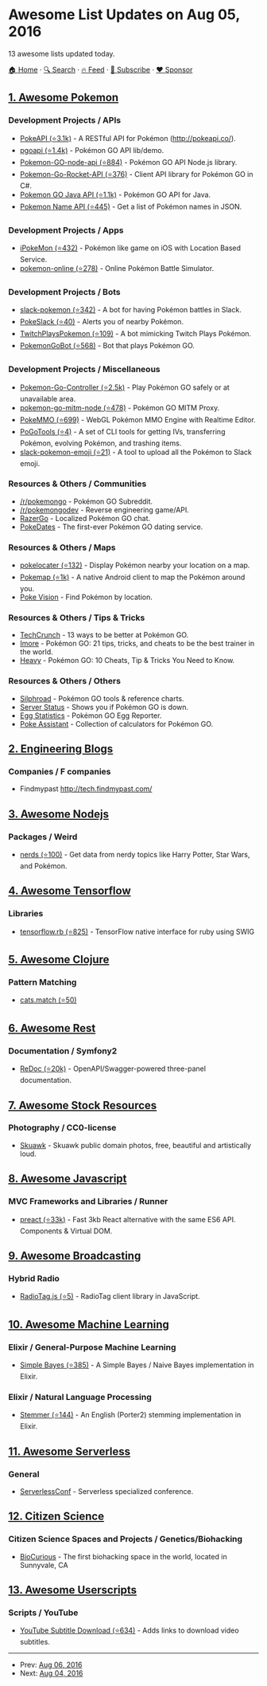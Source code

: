 # Awesome List Updates on Aug 05, 2016

13 awesome lists updated today.

[🏠 Home](/README.md) · [🔍 Search](https://www.trackawesomelist.com/search/) · [🔥 Feed](https://www.trackawesomelist.com/rss.xml) · [📮 Subscribe](https://trackawesomelist.us17.list-manage.com/subscribe?u=d2f0117aa829c83a63ec63c2f&id=36a103854c) · [❤️  Sponsor](https://github.com/sponsors/theowenyoung)



## [1. Awesome Pokemon](/content/tobiasbueschel/awesome-pokemon/README.md)

### Development Projects / APIs

*   [PokeAPI (⭐3.1k)](https://github.com/PokeAPI/pokeapi/) - A RESTful API for Pokémon (<http://pokeapi.co/>).
*   [pgoapi (⭐1.4k)](https://github.com/tejado/pgoapi) - Pokémon GO API lib/demo.
*   [Pokemon-GO-node-api (⭐884)](https://github.com/Armax/Pokemon-GO-node-api) - Pokémon GO API Node.js library.
*   [Pokemon-Go-Rocket-API (⭐376)](https://github.com/FeroxRev/Pokemon-Go-Rocket-API) - Client API library for Pokémon GO in C#.
*   [Pokemon GO Java API (⭐1.1k)](https://github.com/Grover-c13/PokeGOAPI-Java) - Pokémon GO API for Java.
*   [Pokemon Name API (⭐445)](https://github.com/sindresorhus/pokemon) - Get a list of Pokémon names in JSON.

### Development Projects / Apps

*   [iPokeMon (⭐432)](https://github.com/Kjuly/iPokeMon) - Pokémon like game on iOS with Location Based Service.
*   [pokemon-online (⭐278)](https://github.com/po-devs/pokemon-online) - Online Pokémon Battle Simulator.

### Development Projects / Bots

*   [slack-pokemon (⭐342)](https://github.com/rvinluan/slack-pokemon) - A bot for having Pokémon battles in Slack.
*   [PokeSlack (⭐40)](https://github.com/timwah/pokeslack) - Alerts you of nearby Pokémon.
*   [TwitchPlaysPokemon (⭐109)](https://github.com/sunshinekitty/TwitchPlaysPokemon) - A bot mimicking Twitch Plays Pokémon.
*   [PokemonGoBot (⭐568)](https://github.com/jabbink/PokemonGoBot) - Bot that plays Pokémon GO.

### Development Projects / Miscellaneous

*   [Pokemon-Go-Controller (⭐2.5k)](https://github.com/kahopoon/Pokemon-Go-Controller) - Play Pokémon GO safely or at unavailable area.
*   [pokemon-go-mitm-node (⭐478)](https://github.com/rastapasta/pokemon-go-mitm-node) - Pokémon GO MITM Proxy.
*   [PokeMMO (⭐699)](https://github.com/maierfelix/PokeMMO) - WebGL Pokémon MMO Engine with Realtime Editor.
*   [PoGoTools (⭐4)](https://github.com/nelsyeung/PoGoTools) - A set of CLI tools for getting IVs, transferring Pokémon, evolving Pokémon, and trashing items.
*   [slack-pokemon-emoji (⭐21)](https://github.com/fraserxu/slack-pokemon-emoji) - A tool to upload all the Pokémon to Slack emoji.

### Resources & Others / Communities

*   [/r/pokemongo](https://www.reddit.com/r/pokemongo/) - Pokémon GO Subreddit.
*   [/r/pokemongodev](https://www.reddit.com/r/pokemongodev) - Reverse engineering game/API.
*   [RazerGo](https://go.razerzone.com/) - Localized Pokémon GO chat.
*   [PokeDates](https://www.projectfixup.com/pokedates/) - The first-ever Pokémon GO dating service.

### Resources & Others / Maps

*   [pokelocater (⭐132)](https://github.com/emeth-/pokelocater) - Display Pokémon nearby your location on a map.
*   [Pokemap (⭐1k)](https://github.com/omkarmoghe/Pokemap) - A native Android client to map the Pokémon around you.
*   [Poke Vision](https://pokevision.com/) - Find Pokémon by location.

### Resources & Others / Tips & Tricks

*   [TechCrunch](https://techcrunch.com/gallery/pokemon-go-tips/) - 13 ways to be better at Pokémon GO.
*   [Imore](http://www.imore.com/Pokemon-go-tips-tricks-cheats) - Pokémon GO: 21 tips, tricks, and cheats to be the best trainer in the world.
*   [Heavy](http://heavy.com/games/2016/07/pokemon-go-cheats-tips-tricks-guide-walkthrough-gps-spoof-fake-pikachu-starter-get-coins-throw-candy-incense-footsteps-pokestops-driving-lucky-eggs/) - Pokémon GO: 10 Cheats, Tip & Tricks You Need to Know.

### Resources & Others / Others

*   [Silphroad](https://thesilphroad.com/research) - Pokémon GO tools & reference charts.
*   [Server Status](http://www.mmoserverstatus.com/pokemon_go) - Shows you if Pokémon GO is down.
*   [Egg Statistics](https://app.cmmcd.com/) - Pokémon GO Egg Reporter.
*   [Poke Assistant](https://pokeassistant.com/) - Collection of calculators for Pokémon GO.

## [2. Engineering Blogs](/content/kilimchoi/engineering-blogs/README.md)

### Companies / F companies

*   Findmypast <http://tech.findmypast.com/>

## [3. Awesome Nodejs](/content/sindresorhus/awesome-nodejs/README.md)

### Packages / Weird

*   [nerds (⭐100)](https://github.com/SkyHacks/nerds) - Get data from nerdy topics like Harry Potter, Star Wars, and Pokémon.

## [4. Awesome Tensorflow](/content/jtoy/awesome-tensorflow/README.md)

### Libraries

*   [tensorflow.rb (⭐825)](https://github.com/somaticio/tensorflow.rb) - TensorFlow native interface for ruby using SWIG

## [5. Awesome Clojure](/content/razum2um/awesome-clojure/README.md)

### Pattern Matching

*   [cats.match (⭐50)](https://github.com/zalando/cats.match)

## [6. Awesome Rest](/content/marmelab/awesome-rest/README.md)

### Documentation / Symfony2

*   [ReDoc (⭐20k)](https://github.com/Rebilly/ReDoc/) - OpenAPI/Swagger-powered three-panel documentation.

## [7. Awesome Stock Resources](/content/neutraltone/awesome-stock-resources/README.md)

### Photography / CC0-license

*   [Skuawk](http://skuawk.com/) - Skuawk public domain photos, free, beautiful and artistically loud.

## [8. Awesome Javascript](/content/sorrycc/awesome-javascript/README.md)

### MVC Frameworks and Libraries / Runner

*   [preact (⭐33k)](https://github.com/developit/preact) - Fast 3kb React alternative with the same ES6 API. Components & Virtual DOM.

## [9. Awesome Broadcasting](/content/ebu/awesome-broadcasting/README.md)

### Hybrid Radio

*   [RadioTag.js (⭐5)](https://github.com/ebu/radiotag.js) - RadioTag client library in JavaScript.

## [10. Awesome Machine Learning](/content/josephmisiti/awesome-machine-learning/README.md)

### Elixir / General-Purpose Machine Learning

*   [Simple Bayes (⭐385)](https://github.com/fredwu/simple_bayes) - A Simple Bayes / Naive Bayes implementation in Elixir.

### Elixir / Natural Language Processing

*   [Stemmer (⭐144)](https://github.com/fredwu/stemmer) - An English (Porter2) stemming implementation in Elixir.

## [11. Awesome Serverless](/content/pmuens/awesome-serverless/README.md)

### General

*   [ServerlessConf](http://serverlessconf.io) - Serverless specialized conference.

## [12. Citizen Science](/content/dylanrees/citizen-science/README.md)

### Citizen Science Spaces and Projects / Genetics/Biohacking

*   [BioCurious](http://biocurious.org/) - The first biohacking space in the world, located in Sunnyvale, CA

## [13. Awesome Userscripts](/content/bvolpato/awesome-userscripts/README.md)

### Scripts / YouTube

*   [YouTube Subtitle Download (⭐634)](https://github.com/1c7/Youtube-Auto-Subtitle-Download) - Adds links to download video subtitles.

---

- Prev: [Aug 06, 2016](/content/2016/08/06/README.md)
- Next: [Aug 04, 2016](/content/2016/08/04/README.md)